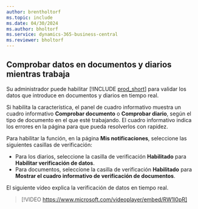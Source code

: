 ```yaml
---
author: brentholtorf
ms.topic: include
ms.date: 04/30/2024
ms.author: bholtorf
ms.service: dynamics-365-business-central
ms.reviewer: bholtorf
---
```

## <a name="check-data-in-documents-and-journals-while-you-work"></a>Comprobar datos en documentos y diarios mientras trabaja

Su administrador puede habilitar [!INCLUDE [prod_short](prod_short.md)] para validar los datos que introduce en documentos y diarios en tiempo real.

Si habilita la característica, el panel de cuadro informativo muestra un cuadro informativo **Comprobar documento** o **Comprobar diario**, según el tipo de documento en el que esté trabajando. El cuadro informativo indica los errores en la página para que pueda resolverlos con rapidez.

Para habilitar la función, en la página **Mis notificaciones**, seleccione las siguientes casillas de verificación:

* Para los diarios, seleccione la casilla de verificación **Habilitado** para **Habilitar verificación de datos**.
* Para documentos, seleccione la casilla de verificación **Habilitado** para **Mostrar el cuadro informativo de verificación de documentos**.

El siguiente vídeo explica la verificación de datos en tiempo real.

> [!VIDEO https://www.microsoft.com/videoplayer/embed/RW1l0pR]
